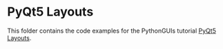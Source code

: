 # PyQt5 Layouts

This folder contains the code examples for the PythonGUIs tutorial [PyQt5 Layouts](https://www.pythonguis.com/tutorials/pyqt-layouts/).
